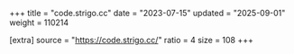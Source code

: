 +++
title = "code.strigo.cc"
date = "2023-07-15"
updated = "2025-09-01"
weight = 110214

[extra]
source = "https://code.strigo.cc/"
ratio = 4
size = 108
+++
